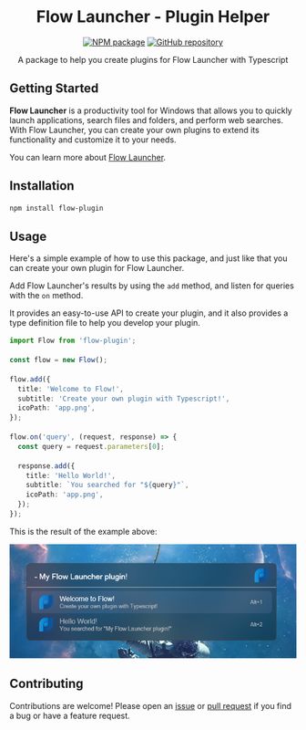 <h1 align="center">Flow Launcher - Plugin Helper</h1>

<p align="center">
  <a href="https://npmjs.com/package/flow-plugin"><img src="https://img.shields.io/badge/npm-flow--plugin-blue?logo=npm" alt="NPM package"></a>
  <a href="https://github.com/DrafaKiller/FlowPlugin-ts"><img src="https://img.shields.io/badge/GitHub-FlowPlugin--ts-blue?logo=github" alt="GitHub repository"></a>
</p>

<p align="center">A package to help you create plugins for Flow Launcher with Typescript</p>

## Getting Started

**Flow Launcher** is a productivity tool for Windows that allows you to quickly launch applications, search files and folders, and perform web searches. With Flow Launcher, you can create your own plugins to extend its functionality and customize it to your needs.

You can learn more about [Flow Launcher](https://www.flowlauncher.com/).

## Installation

```bash
npm install flow-plugin
```

## Usage

Here's a simple example of how to use this package, and just like that you can create your own plugin for Flow Launcher.

Add Flow Launcher's results by using the `add` method, and listen for queries with the `on` method.

It provides an easy-to-use API to create your plugin, and it also provides a type definition file to help you develop your plugin.

```ts
import Flow from 'flow-plugin';

const flow = new Flow();

flow.add({
  title: 'Welcome to Flow!',
  subtitle: 'Create your own plugin with Typescript!',
  icoPath: 'app.png',
});

flow.on('query', (request, response) => {
  const query = request.parameters[0];

  response.add({
    title: 'Hello World!',
    subtitle: `You searched for "${query}"`,
    icoPath: 'app.png',
  });
});
```

This is the result of the example above:

![Usage Result](https://raw.githubusercontent.com/DrafaKiller/FlowPlugin-ts/main/assets/welcome.png)

## Contributing

Contributions are welcome! Please open an [issue](https://github.com/DrafaKiller/FlowPlugin-ts/issues) or [pull request](https://github.com/DrafaKiller/FlowPlugin-ts/pulls) if you find a bug or have a feature request.
